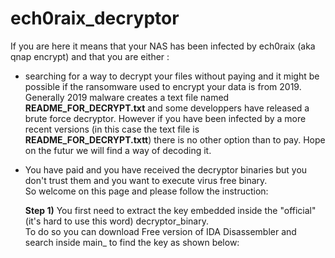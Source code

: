 # ech0raix_decryptor

If you are here it means that your NAS has been infected by ech0raix (aka qnap encrypt) and that you 
are either :

- searching for a way to decrypt your files without paying and it might be possible if the ransomware used to encrypt your data is from 2019.  
  Generally 2019 malware creates a text file named **README_FOR_DECRYPT.txt** and some developpers have released a brute force decryptor.
  However if you have been infected by a more recent versions (in this case the text file is **README_FOR_DECRYPT.txtt**) there is no other option than to pay.
  Hope on the futur we will find a way of decoding it.
  
- You have paid and you have received the decryptor binaries but you don't trust them and you want to execute virus free binary.  
  So welcome on this page and please follow the instruction:
  
  **Step 1)** You first need to extract the key embedded inside the "official" (it's hard to use this word) decryptor_binary.  
              To do so you can download Free version of IDA Disassembler and search inside main_ to find the key as shown below:



